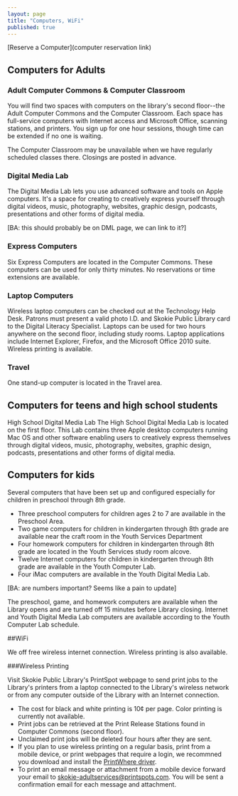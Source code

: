 ```yaml
---
layout: page
title: "Computers, WiFi"
published: true
---
```


[Reserve a Computer](computer reservation link)

## Computers for Adults

### Adult Computer Commons & Computer Classroom

You will find two spaces with computers on the library's second floor--the Adult Computer Commons and the Computer Classroom. Each space has full-service computers with Internet access and Microsoft Office, scanning stations, and printers. You sign up for one hour sessions, though time can be extended if no one is waiting. 

The Computer Classroom may be unavailable when we have regularly scheduled classes there. Closings are posted in advance.

### Digital Media Lab

The Digital Media Lab lets you use advanced software and tools on Apple computers. It's a space for creating to creatively express yourself through digital videos, music, photography, websites, graphic design, podcasts, presentations and other forms of digital media.

[BA: this should probably be on DML page, we can link to it?]

### Express Computers

Six Express Computers are located in the Computer Commons. These computers can be used for only thirty minutes. No reservations or time extensions are available.

### Laptop Computers

Wireless laptop computers can be checked out at the Technology Help Desk. Patrons must present a valid photo I.D. and Skokie Public Library card to the Digital Literacy Specialist. Laptops can be used for two hours anywhere on the second floor, including study rooms. Laptop applications include Internet Explorer, Firefox, and the Microsoft Office 2010 suite. Wireless printing is available.

### Travel

One stand-up computer is located in the Travel area.

## Computers for teens and high school students

High School Digital Media Lab
The High School Digital Media Lab is located on the first floor. This Lab contains three Apple desktop computers running Mac OS and other software enabling users to creatively express themselves through digital videos, music, photography, websites, graphic design, podcasts, presentations and other forms of digital media.

## Computers for kids

Several computers that have been set up and configured  especially for children in preschool through 8th grade.

- Three preschool computers for children ages 2 to 7 are available in the Preschool Area.
- Two game computers for children in kindergarten through 8th grade are available near the craft room in the Youth Services Department
- Four homework computers for children in kindergarten through 8th grade are located in  the Youth Services study room alcove.
- Twelve Internet computers for children in kindergarten through 8th grade are available in the Youth Computer Lab.
- Four iMac computers are available in the Youth Digital Media Lab.

[BA: are numbers important? Seems like a pain to update]

The preschool, game, and homework computers are available when the Library opens and are turned off 15 minutes before Library closing. Internet and Youth Digital Media Lab computers are available according to the Youth Computer Lab schedule.

##WiFi

We off free wireless internet connection.  Wireless printing is also available.

###Wireless Printing

Visit Skokie Public Library's PrintSpot webpage to send print jobs to the Library's printers from a laptop connected to the Library's wireless network or from any computer outside of the Library with an Internet connection.

- The cost for black and white printing is 10¢ per page. Color printing is currently not available.
- Print jobs can be retrieved at the Print Release Stations found in Computer Commons (second floor).
- Unclaimed print jobs will be deleted four hours after they are sent.
- If you plan to use wireless printing on a regular basis, print from a mobile device, or print webpages that require a login, we recommned you download and install the [PrintWhere driver](http://www.printeron.com/services-support/downloads.html).
- To print an email message or attachment from a mobile device forward your email to [skokie-adultservices@printspots.com](skokie-adultservices@printspots.com). You will be sent a confirmation email for each message and attachment.